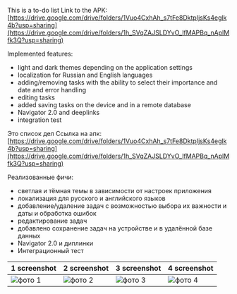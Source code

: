 This is a to-do list
Link to the APK:
[https://drive.google.com/drive/folders/1Vuo4CxhAh_s7tFe8DktpIjsKs4eglk4b?usp=sharing](https://drive.google.com/drive/folders/1h_SVqZAJSLDYvO_lfMAPBq_nAplMfk3Q?usp=sharing)

Implemented features:
- light and dark themes depending on the application settings
- localization for Russian and English languages
- adding/removing tasks with the ability to select their importance and date and error handling
- editing tasks
- added saving tasks on the device and in a remote database
- Navigator 2.0 and deeplinks
- integration test
  
Это список дел
Ссылка на апк:
[https://drive.google.com/drive/folders/1Vuo4CxhAh_s7tFe8DktpIjsKs4eglk4b?usp=sharing](https://drive.google.com/drive/folders/1h_SVqZAJSLDYvO_lfMAPBq_nAplMfk3Q?usp=sharing)

Реализованные фичи:
 - светлая и тёмная темы в зависимости от настроек приложения
 - локализация для русского и английского языков
 - добавление/удаление задач с возможностью выбора их важности и даты и обработка ошибок
 - редактирование задач
 - добавлено сохранение задач на устройстве и в удалённой базе данных
 - Navigator 2.0 и диплинки
 - Интеграционный тест

| 1 screenshot  | 2 screenshot  | 3 screenshot  | 4 screenshot  |
| ------------- | ------------- | ------------- | ------------- |
| ![фото 1](https://github.com/MeTpali/todoList/assets/108015452/1dcf1f4d-9392-417a-bdca-751fee4293ee) | ![фото 2](https://github.com/MeTpali/todoList/assets/108015452/f5ae970c-e059-4624-aeb1-5d11e56dbfda)  | ![фото 3](https://github.com/MeTpali/todoList/assets/108015452/3aed0592-c3dd-41d8-850b-bfee198faa4b)  | ![фото 4](https://github.com/MeTpali/todoList/assets/108015452/96232f10-1cc2-4349-8f3d-bed3c5233732)  |
